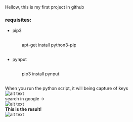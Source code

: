 Hellow, this is my first project in github

<h3>requisites:</h3>
<ul>
  <li> pip3</li>
		<p style="margin: 30px">apt-get install python3-pip</p>
	<li> pynput</li>
  <p style="margin: 30px">pip3 install pynput</p>
</ul>
    
 When you run the python script, it will being capture of keys<br>
 ![alt text](https://image.ibb.co/cXCRw9/2018-10-13-13-39.png)
 <br>
 search in google -><br>
 ![alt text](https://preview.ibb.co/b6Z0Op/2018-10-13-13-40.png)
 <br>
  **This is the result!**<br>
 ![alt text](https://preview.ibb.co/kia73p/2018-10-13-13-43.png)<br>
